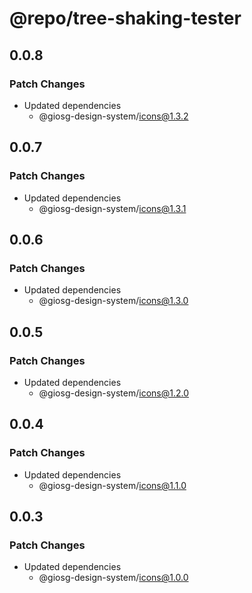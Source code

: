 # @repo/tree-shaking-tester

## 0.0.8

### Patch Changes

- Updated dependencies
  - @giosg-design-system/icons@1.3.2

## 0.0.7

### Patch Changes

- Updated dependencies
  - @giosg-design-system/icons@1.3.1

## 0.0.6

### Patch Changes

- Updated dependencies
  - @giosg-design-system/icons@1.3.0

## 0.0.5

### Patch Changes

- Updated dependencies
  - @giosg-design-system/icons@1.2.0

## 0.0.4

### Patch Changes

- Updated dependencies
  - @giosg-design-system/icons@1.1.0

## 0.0.3

### Patch Changes

- Updated dependencies
  - @giosg-design-system/icons@1.0.0
